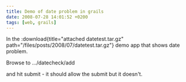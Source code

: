 ```yaml
---
title: Demo of date problem in grails
date: 2008-07-28 14:01:52 +0200
tags: [web, grails]
---
```


In the :download{title="attached datetest.tar.gz" path="/files/posts/2008/07/datetest.tar.gz"} demo app that shows date problem.

Browse to .../datecheck/add

and hit submit - it should allow the submit but it doesn't.
